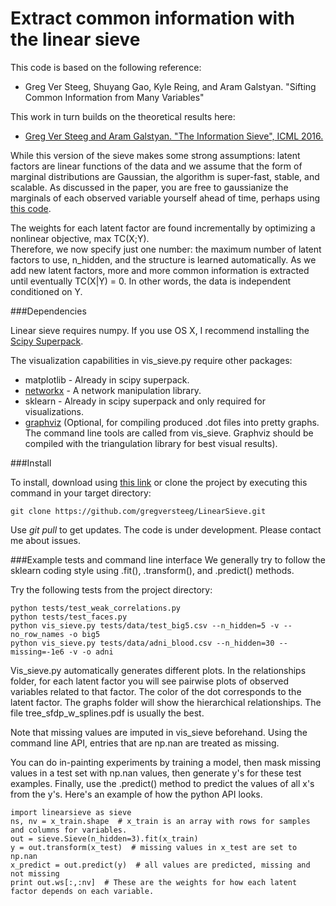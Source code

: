 # Extract common information with the linear sieve

This code is based on the following reference: 
- Greg Ver Steeg, Shuyang Gao, Kyle Reing, and Aram Galstyan. "Sifting Common Information from Many Variables"

This work in turn builds on the theoretical results here: 
- [Greg Ver Steeg and Aram Galstyan. "The Information Sieve", ICML 2016.](http://arxiv.org/abs/1507.02284)

While this version of the sieve makes some strong assumptions: 
latent factors are linear functions of the data and we assume that the form of marginal distributions are Gaussian, 
the algorithm is super-fast, stable, and scalable. As discussed in the paper, you are free to gaussianize the marginals
of each observed variable yourself ahead of time, perhaps using [this code](http://github.com/gregversteeg/gaussianize). 

The weights for each latent factor are found incrementally by optimizing a nonlinear objective, max TC(X;Y).  
Therefore, we now specify just one number: the maximum number of latent factors to use, n_hidden, and the structure is
learned automatically. As we add new latent factors, more and more common information is extracted until eventually
TC(X|Y) = 0. In other words, the data is independent conditioned on Y. 

###Dependencies

Linear sieve requires numpy. If you use OS X, I recommend installing the [Scipy Superpack](http://fonnesbeck.github.io/ScipySuperpack/).

The visualization capabilities in vis_sieve.py require other packages: 
* matplotlib - Already in scipy superpack.
* [networkx](http://networkx.github.io)  - A network manipulation library. 
* sklearn - Already in scipy superpack and only required for visualizations. 
* [graphviz](http://www.graphviz.org) (Optional, for compiling produced .dot files into pretty graphs. The command line 
tools are called from vis_sieve. Graphviz should be compiled with the triangulation library for best visual results).

###Install

To install, download using [this link](https://github.com/gregversteeg/LinearSieve/archive/master.zip) 
or clone the project by executing this command in your target directory:
```
git clone https://github.com/gregversteeg/LinearSieve.git
```
Use *git pull* to get updates. The code is under development. 
Please contact me about issues. 


###Example tests and command line interface
We generally try to follow the sklearn coding style using .fit(), .transform(), and .predict() methods. 

Try the following tests from the project directory:
```
python tests/test_weak_correlations.py
python tests/test_faces.py
python vis_sieve.py tests/data/test_big5.csv --n_hidden=5 -v --no_row_names -o big5
python vis_sieve.py tests/data/adni_blood.csv --n_hidden=30 --missing=-1e6 -v -o adni
```
Vis_sieve.py automatically generates different plots.  In the relationships folder, for each latent factor you will 
see pairwise plots of observed variables related to that factor. The color of the dot corresponds to the latent factor.
The graphs folder will show the hierarchical relationships. The file tree_sfdp_w_splines.pdf is usually the best. 

Note that missing values are imputed in vis_sieve beforehand. Using the command line API, entries that are np.nan
are treated as missing. 

You can do in-painting experiments by training a model, then mask missing values in a test set with np.nan values, 
then generate y's for these test examples. Finally, use the .predict() method to predict the values of all x's from the 
y's. Here's an example of how the python API looks.
```
import linearsieve as sieve
ns, nv = x_train.shape  # x_train is an array with rows for samples and columns for variables.
out = sieve.Sieve(n_hidden=3).fit(x_train)  
y = out.transform(x_test)  # missing values in x_test are set to np.nan
x_predict = out.predict(y)  # all values are predicted, missing and not missing
print out.ws[:,:nv]  # These are the weights for how each latent factor depends on each variable.
```